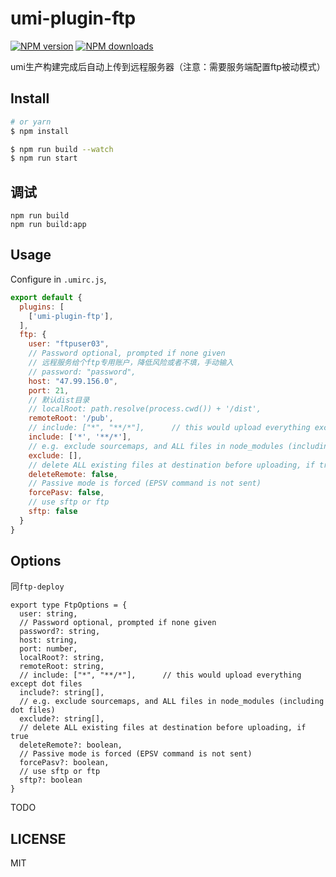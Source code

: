 # umi-plugin-ftp

[![NPM version](https://img.shields.io/npm/v/umi-plugin-ftp.svg?style=flat)](https://npmjs.org/package/umi-plugin-ftp)
[![NPM downloads](http://img.shields.io/npm/dm/umi-plugin-ftp.svg?style=flat)](https://npmjs.org/package/umi-plugin-ftp)

umi生产构建完成后自动上传到远程服务器（注意：需要服务端配置ftp被动模式）

## Install

```bash
# or yarn
$ npm install
```

```bash
$ npm run build --watch
$ npm run start
```

## 调试
```
npm run build
npm run build:app
```

## Usage

Configure in `.umirc.js`,

```js
export default {
  plugins: [
    ['umi-plugin-ftp'],
  ],
  ftp: {
    user: "ftpuser03",
    // Password optional, prompted if none given
    // 远程服务给个ftp专用账户，降低风险或者不填，手动输入
    // password: "password",
    host: "47.99.156.0",
    port: 21,
    // 默认dist目录
    // localRoot: path.resolve(process.cwd()) + '/dist',
    remoteRoot: '/pub',
    // include: ["*", "**/*"],      // this would upload everything except dot files
    include: ['*', '**/*'],
    // e.g. exclude sourcemaps, and ALL files in node_modules (including dot files)
    exclude: [],
    // delete ALL existing files at destination before uploading, if true
    deleteRemote: false,
    // Passive mode is forced (EPSV command is not sent)
    forcePasv: false,
    // use sftp or ftp
    sftp: false
  }
}
```

## Options
同`ftp-deploy`
```
export type FtpOptions = {
  user: string,
  // Password optional, prompted if none given
  password?: string,
  host: string,
  port: number,
  localRoot?: string,
  remoteRoot: string,
  // include: ["*", "**/*"],      // this would upload everything except dot files
  include?: string[],
  // e.g. exclude sourcemaps, and ALL files in node_modules (including dot files)
  exclude?: string[],
  // delete ALL existing files at destination before uploading, if true
  deleteRemote?: boolean,
  // Passive mode is forced (EPSV command is not sent)
  forcePasv?: boolean,
  // use sftp or ftp
  sftp?: boolean
}
```

TODO

## LICENSE

MIT
